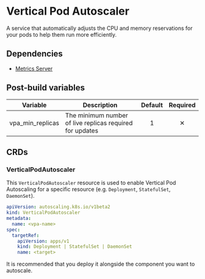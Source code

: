 # Vertical Pod Autoscaler

A service that automatically adjusts the CPU and memory reservations for your pods to help them run more efficiently.

## Dependencies

- [Metrics Server](../infrastructure/metrics-server/README.md)

## Post-build variables

| Variable         | Description                                              | Default | Required |
| ---------------- | -------------------------------------------------------- | :-----: | :------: |
| vpa_min_replicas | The minimum number of live replicas required for updates |    1    |    ✕     |

## CRDs

### VerticalPodAutoscaler

This `VerticalPodAutoscaler` resource is used to enable Vertical Pod Autoscaling for a specific resource (e.g. `Deployment`, `StatefulSet`, `DaemonSet`).

```yaml
apiVersion: autoscaling.k8s.io/v1beta2
kind: VerticalPodAutoscaler
metadata:
  name: <vpa-name>
spec:
  targetRef:
    apiVersion: apps/v1
    kind: Deployment | StatefulSet | DaemonSet
    name: <target>
```

It is recommended that you deploy it alongside the component you want to autoscale.
